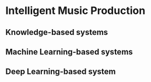 # Intelligent Music Production
## Knowledge-based systems
## Machine Learning-based systems
## Deep Learning-based system